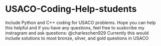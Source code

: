 # USACO-Coding-Help-students
Include Python and C++ coding for USACO problems. Hope you can help this helpful and if you have any questions, feel free to susbcribe my instragram and ask questions: @charleschen929
Currently this would include solutions to most bronze, silver, and gold questions in USACO
